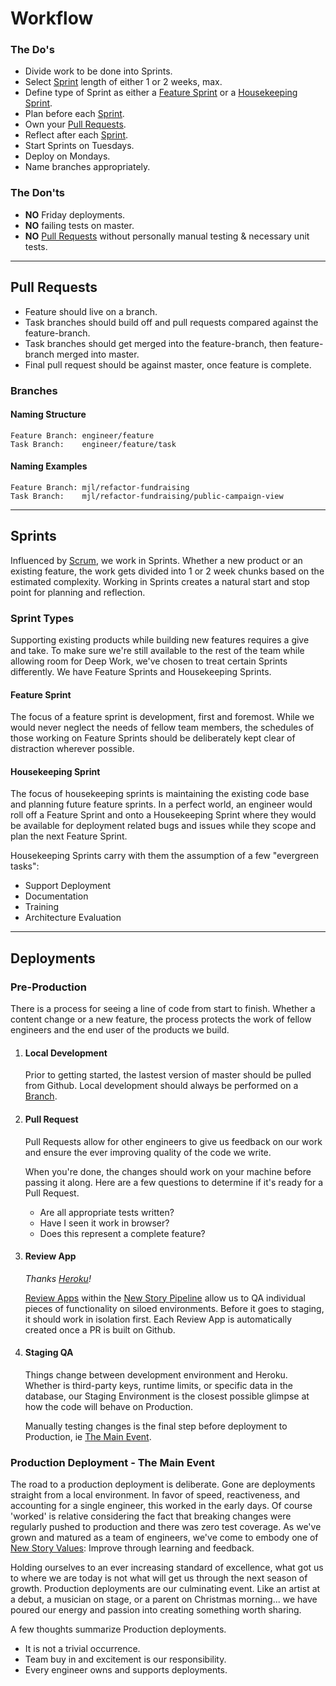 # Workflow

### The Do's

 - Divide work to be done into Sprints.
 - Select [Sprint] length of either 1 or 2 weeks, max.
 - Define type of Sprint as either a [Feature Sprint] or a [Housekeeping Sprint].
 - Plan before each [Sprint].
 - Own your [Pull Requests].
 - Reflect after each [Sprint].
 - Start Sprints on Tuesdays.
 - Deploy on Mondays.
 - Name branches appropriately.


### The Don'ts

 - **NO** Friday deployments.
 - **NO** failing tests on master.
 - **NO** [Pull Requests] without personally manual testing & necessary unit tests.

---
## Pull Requests

 - Feature should live on a branch.
 - Task branches should build off and pull requests compared against the feature-branch.
 - Task branches should get merged into the feature-branch, then feature-branch merged into master.
 - Final pull request should be against master, once feature is complete.

### Branches
#### Naming Structure
```
Feature Branch: engineer/feature
Task Branch:    engineer/feature/task
```

#### Naming Examples
```
Feature Branch: mjl/refactor-fundraising
Task Branch:    mjl/refactor-fundraising/public-campaign-view
```

---
## Sprints
Influenced by [Scrum](https://www.amazon.com/Scrum-Doing-Twice-Work-Half/dp/1847941109/ref=sr_1_2?s=books&ie=UTF8&qid=1523450369&sr=1-2), we work in Sprints. Whether a new product or an existing feature, the work gets divided into 1 or 2 week chunks based on the estimated complexity. Working in Sprints creates a natural start and stop point for planning and reflection.

### Sprint Types
Supporting existing products while building new features requires a give and take. To make sure we're still available to the rest of the team while allowing room for Deep Work, we've chosen to treat certain Sprints differently. We have Feature Sprints and Housekeeping Sprints.

#### Feature Sprint
The focus of a feature sprint is development, first and foremost. While we would never neglect the needs of fellow team members, the schedules of those working on Feature Sprints should be deliberately kept clear of distraction wherever possible.

#### Housekeeping Sprint
The focus of housekeeping sprints is maintaining the existing code base and planning future feature sprints. In a perfect world, an engineer would roll off a Feature Sprint and onto a Housekeeping Sprint where they would be available for deployment related bugs and issues while they scope and plan the next Feature Sprint.

Housekeeping Sprints carry with them the assumption of a few "evergreen tasks":
- Support Deployment
- Documentation
- Training
- Architecture Evaluation

---
## Deployments

### Pre-Production
There is a process for seeing a line of code from start to finish. Whether a content change or a new feature, the process protects the work of fellow engineers and the end user of the products we build.

1. #### Local Development
    Prior to getting started, the lastest version of master should be pulled from Github. Local development should always be performed on a [Branch].

2. #### Pull Request
    Pull Requests allow for other engineers to give us feedback on our work and ensure the ever improving quality of the code we write.

    When you're done, the changes should work on your machine before passing it along. Here are a few questions to determine if it's ready for a Pull Request.
    - Are all appropriate tests written?
    - Have I seen it work in browser?
    - Does this represent a complete feature?

3. #### Review App
    _Thanks [Heroku]!_  

    [Review Apps](https://devcenter.heroku.com/articles/github-integration-review-apps) within the [New Story Pipeline](https://dashboard.heroku.com/pipelines/bfd5df14-35aa-4ec3-a0db-3de361e5ba6b) allow us to QA individual pieces of functionality on siloed environments. Before it goes to staging, it should work in isolation first. Each Review App is automatically created once a PR is built on Github. 

4. #### Staging QA
    Things change between development environment and Heroku. Whether is third-party keys, runtime limits, or specific data in the database, our Staging Environment is the closest possible glimpse at how the code will behave on Production.

    Manually testing changes is the final step before deployment to Production, ie [The Main Event].

### Production Deployment - The Main Event
  The road to a production deployment is deliberate. Gone are deployments straight from a local environment. In favor of speed, reactiveness, and accounting for a single engineer, this worked in the early days. Of course 'worked' is relative considering the fact that breaking changes were regularly pushed to production and there was zero test coverage. As we've grown and matured as a team of engineers, we've come to embody one of [New Story Values](https://newstorycharity.org/vision/): Improve through learning and feedback.

  Holding ourselves to an ever increasing standard of excellence, what got us to where we are today is not what will get us through the next season of growth. Production deployments are our culminating event. Like an artist at a debut, a musician on stage, or a parent on Christmas morning... we have poured our energy and passion into creating something worth sharing.

  A few thoughts summarize Production deployments.
  - It is not a trivial occurrence.
  - Team buy in and excitement is our responsibility.
  - Every engineer owns and supports deployments.

[//]: # (These are reference links used in the body of this note and get stripped out when the markdown processor does its job.)
   [Pull Requests]: <#pull-requests>
   [Pull Request]: <#pull-requests>
   [Heroku]: <https://dashboard.heroku.com/teams/newstory/overview>
   [Branch]: <#branches>
   [Sprint]: <#sprints>
   [Feature Sprint]: <#feature-sprint>
   [Housekeeping Sprint]: <#housekeeping-sprint>
   [The Main Event]: <#production-deployment---the-main-event>

